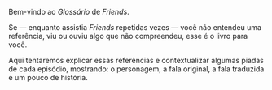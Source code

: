 Bem-vindo ao *Glossário* de *Friends*.

Se &#8212; enquanto assistia *Friends* repetidas vezes &#8212; você não entendeu
uma referência, viu ou ouviu algo que não compreendeu, esse é o livro para você.

Aqui tentaremos explicar essas referências e contextualizar algumas piadas
de cada episódio, mostrando: o personagem, a fala original, a fala traduzida
e um pouco de história.
